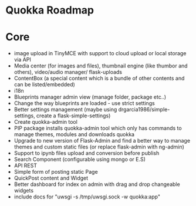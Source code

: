Quokka Roadmap
==============

Core
====
* image upload in TinyMCE with support to cloud upload or local storage via API
* Media center (for images and files), thumbnail engine (like thumbor and others), video/audio manager/ flask-uploads
* ContentBox (a special content which is a bundle of other contents and can be listed/embedded)
* i18n
* Blueprints manager admin view (manage folder, package etc..)
* Change the way blueprints are loaded - use strict settings
* Better settings management (maybe using drgarcia1986/simple-settings, create a flask-simple-settings)
* Create quokka-admin tool
* PIP package installs quokka-admin tool which only has commands to manage themes, modules and downloads quokka
* Upgrade to new version of Flask-Admin and find a better way to manage themes and custom static files (or replace flask-admin with ng-admin)
* Support to ipynb files upload and conversion before publish
* Search Component (configurable using mongo or E.S)
* API REST
* Simple form of posting static Page
* QuickPost content and Widget
* Better dashboard for index on admin with drag and drop changeable widgets
* include docs for "uwsgi -s /tmp/uwsgi.sock -w quokka:app"
